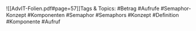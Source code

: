 
![[AdvIT-Folien.pdf#page=57]]Tags & Topics:
   #Betrag
   #Aufrufe
   #Semaphor-Konzept
   #Komponenten
   #Semaphor
   #Semaphors
   #Konzept
   #Deﬁnition
   #Komponente
   #Aufruf